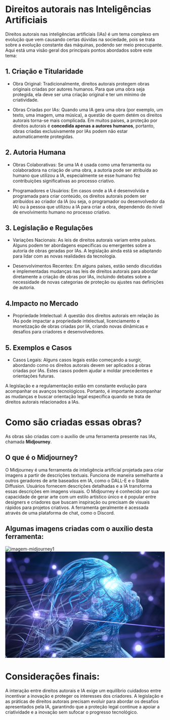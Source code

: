 # Direitos autorais nas Inteligências Artificiais 



Direitos autorais nas inteligências artificiais (IAs) é um tema complexo em evolução que vem causando certas dúvidas na sociedade, pois se trata sobre a evolução constante das máquinas, podendo ser meio preocupante. Aqui está uma visão geral dos principais pontos abordados sobre este tema:



## 1. Criação e Titularidade

- Obra Original: Tradicionalmente, direitos autorais protegem obras originais criadas por autores humanos. Para que uma obra seja protegida, ela deve ser uma criação original e ter um mínimo de criatividade.

- Obras Criadas por IAs: Quando uma IA gera uma obra (por exemplo, um texto, uma imagem, uma música), a questão de quem detém os direitos autorais torna-se mais complicada. Em muitos países, a proteção por direitos autorais é __concedida apenas a autores humanos__, portanto, obras criadas exclusivamente por IAs podem não estar automaticamente protegidas.



## 2. Autoria Humana

- Obras Colaborativas: Se uma IA é usada como uma ferramenta ou colaboradora na criação de uma obra, a autoria pode ser atribuída ao humano que utilizou a IA, especialmente se esse humano fez contribuições significativas ao processo criativo.

- Programadores e Usuários: Em casos onde a IA é desenvolvida e programada para criar conteúdo, os direitos autorais podem ser atribuídos ao criador da IA (ou seja, o programador ou desenvolvedor da IA) ou à pessoa que utilizou a IA para criar a obra, dependendo do nível de envolvimento humano no processo criativo.



## 3. Legislação e Regulações

- Variações Nacionais: As leis de direitos autorais variam entre países. Alguns podem ter abordagens específicas ou emergentes sobre a autoria de obras geradas por IAs. A legislação ainda está se adaptando para lidar com as novas realidades da tecnologia.

- Desenvolvimentos Recentes: Em alguns países, estão sendo discutidas e implementadas mudanças nas leis de direitos autorais para abordar diretamente a criação de obras por IAs, incluindo debates sobre a necessidade de novas categorias de proteção ou ajustes nas definições de autoria.



## 4.Impacto no Mercado

- Propriedade Intelectual: A questão dos direitos autorais em relação às IAs pode impactar a propriedade intelectual, licenciamento e monetização de obras criadas por IA, criando novas dinâmicas e desafios para criadores e desenvolvedores.



## 5. Exemplos e Casos

- Casos Legais: Alguns casos legais estão começando a surgir, abordando como os direitos autorais devem ser aplicados a obras criadas por IAs. Estes casos podem ajudar a moldar precedentes e orientações futuras.



A legislação e a regulamentação estão em constante evolução para acompanhar os avanços tecnológicos. Portanto, é importante acompanhar as mudanças e buscar orientação legal específica quando se trata de direitos autorais relacionados a IAs.



# Como são criadas essas obras?



As obras são criadas com o auxílio de uma ferramenta presente nas IAs, chamada __Midjourney__.



## O que é o Midjourney?



O Midjourney é uma ferramenta de inteligência artificial projetada para criar imagens a partir de descrições textuais. Funciona de maneira semelhante a outros geradores de arte baseados em IA, como o DALL-E e o Stable Diffusion. Usuários fornecem descrições detalhadas e a IA transforma essas descrições em imagens visuais. O Midjourney é conhecido por sua capacidade de gerar arte com um estilo artístico único e é popular entre designers e criadores que buscam inspiração ou precisam de visuais rápidos para projetos criativos. A ferramenta geralmente é acessada através de uma plataforma de chat, como o Discord.



## Algumas imagens criadas com o auxílio desta ferramenta:



![imagem-midjourney1](imagem-midjourney-1.png)
![imagem-midj2](imagem2.png)




# Considerações finais:



A interação entre direitos autorais e IA exige um equilíbrio cuidadoso entre incentivar a inovação e proteger os interesses dos criadores. A legislação e as práticas de direitos autorais precisam evoluir para abordar os desafios apresentados pela IA, garantindo que a proteção legal continue a apoiar a criatividade e a inovação sem sufocar o progresso tecnológico.

